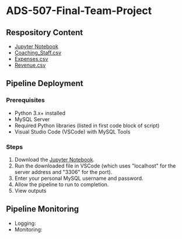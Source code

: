# ADS-507-Final-Team-Project

## Respository Content
* [Jupyter Notebook](https://raw.githubusercontent.com/aprilchia/ADS-507-Final-Team-Project/refs/heads/main/ADS_507_Final_Project.ipynb)
* [Coaching_Staff.csv](https://raw.githubusercontent.com/aprilchia/ADS-507-Final-Team-Project/refs/heads/main/Coaching_Staff.csv)
* [Expenses.csv](https://raw.githubusercontent.com/aprilchia/ADS-507-Final-Team-Project/refs/heads/main/Expenses.csv)
* [Revenue.csv](https://raw.githubusercontent.com/aprilchia/ADS-507-Final-Team-Project/refs/heads/main/Revenue.csv)

## Pipeline Deployment
### Prerequisites
* Python 3.x+ installed
* MySQL Server
* Required Python libraries (listed in first code block of script)
* Visual Studio Code (VSCode) with MySQL Tools

### Steps
1. Download the [Jupyter Notebook](https://raw.githubusercontent.com/aprilchia/ADS-507-Final-Team-Project/refs/heads/main/ADS_507_Final_Project.ipynb).
2. Run the downloaded file in VSCode (which uses "localhost" for the server address and "3306" for the port).
3. Enter your personal MySQL username and password.
4. Allow the pipeline to run to completion.
5. View outputs

## Pipeline Monitoring
* Logging:
* Monitoring:

